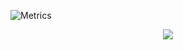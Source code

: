 
![Metrics](https://metrics.lecoq.io/Oliverwqcwrw?template=classic&config.timezone=Asia%2FShanghai)

<div align="center"> <img src="https://visitor-badge.glitch.me/badge?page_id=Oliverwqcwrw" /> </div>
